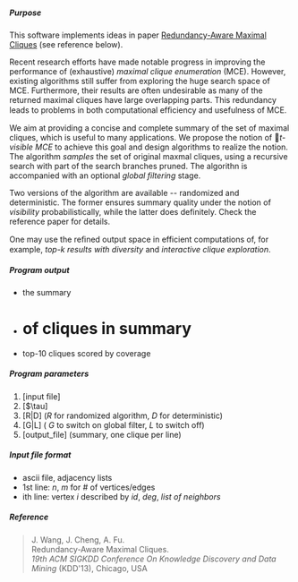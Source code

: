##### Purpose
This software implements ideas in paper
[Redundancy-Aware Maximal Cliques](http://www.cse.cuhk.edu.hk/~jwang/publication/kdd13.pdf ) (see reference below).

Recent research efforts have made notable progress in improving
the performance of (exhaustive) _maximal clique enumeration_ (MCE).
However, existing algorithms still suffer from exploring the huge
search space of MCE. Furthermore, their results are often undesirable
as many of the returned maximal cliques have large overlapping parts.
This redundancy leads to problems in both computational efﬁciency and
usefulness of MCE.

We aim at providing a concise and complete summary of the set of
maximal cliques, which is useful to many applications. We propose
the notion of _t\-visible MCE_ to achieve
this goal and design algorithms to realize the notion. The algorithm
_samples_ the set of original maxmal cliques, using a recursive
search with part of the search branches pruned. The algorithn is accompanied
with an optional _global filtering_ stage.

Two versions of the algorithm are available -- randomized and deterministic.
The former ensures summary quality under the notion of *visibility*
probabilistically, while the latter does definitely. Check the reference
paper for details.

One may use the reﬁned output space in efficient computations of, for example,
_top-k results with diversity_ and _interactive clique exploration_.


##### Program output
+  the summary
+  # of cliques in summary
+  top-10 cliques scored by coverage



##### Program parameters
1.  \[input file\]
2.  \[$\tau\]
3.  \[R|D\] \(_R_ for randomized algorithm, _D_ for deterministic\)
4.  \[G|L\] \( _G_ to switch on global filter, _L_ to switch off\)
5.  \[output_file\]  \(summary, one clique per line\)
  

##### Input file format
+  ascii file, adjacency lists
+  1st line:	_n_, _m_	for # of vertices/edges
+  ith line:	vertex _i_ described by	 _id_, _deg_, _list of neighbors_


##### Reference
> J. Wang, J. Cheng, A. Fu.  
> Redundancy-Aware Maximal Cliques.  
> *19th ACM SIGKDD Conference On Knowledge Discovery and Data Mining* (KDD'13), Chicago, USA
